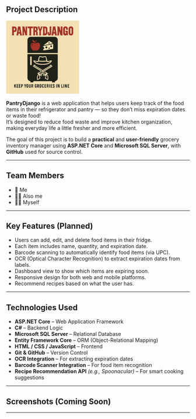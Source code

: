 ## Project Description
<p>
  <img src="./logo.png" alt="PantryDjango Logo" width="200"/>
</p>

**PantryDjango** is a web application that helps users keep track of the food items in their refrigerator and pantry — so they don’t miss expiration dates or waste food!  
It’s designed to reduce food waste and improve kitchen organization, making everyday life a little fresher and more efficient.

The goal of this project is to build a **practical** and **user-friendly** grocery inventory manager using **ASP.NET Core** and **Microsoft SQL Server**, with **GitHub** used for source control.

---
## Team Members

- 🙋 Me  
- 🙋‍♀️ Also me  
- 🙋‍♂️ Myself  

---

## Key Features (Planned)

- Users can add, edit, and delete food items in their fridge.
- Each item includes name, quantity, and expiration date.
- Barcode scanning to automatically identify food items (via UPC).
- OCR (Optical Character Recognition) to extract expiration dates from labels.
- Dashboard view to show which items are expiring soon.
- Responsive design for both web and mobile platforms.
- Recommend recipes based on what the user has.

---

## Technologies Used

- **ASP.NET Core** – Web Application Framework  
- **C#** – Backend Logic  
- **Microsoft SQL Server** – Relational Database  
- **Entity Framework Core** – ORM (Object-Relational Mapping)  
- **HTML / CSS / JavaScript** – Frontend  
- **Git & GitHub** – Version Control  
- **OCR Integration** – For extracting expiration dates  
- **Barcode Scanner Integration** – For food item recognition  
- **Recipe Recommendation API** *(e.g., Spoonacular)* – For smart cooking suggestions  

---

## Screenshots (Coming Soon)



---



